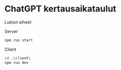 # ChatGPT kertausaikataulut

Lukion aiheet

Server

```bash
npm run start
```

Client

```bash
cd .\client\
npm run dev
```
